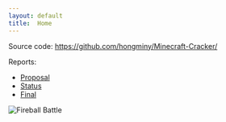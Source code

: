 ```yaml
---
layout: default
title:  Home
---
```


Source code: https://github.com/hongminy/Minecraft-Cracker/

Reports:

- [Proposal](proposal.html)
- [Status](status.html)
- [Final](final.html)

![Fireball Battle](https://www.google.com/url?sa=i&source=images&cd=&ved=2ahUKEwiKucnnlfjlAhUUoZ4KHa2sDpcQjRx6BAgBEAQ&url=https%3A%2F%2Fwww.youtube.com%2Fwatch%3Fv%3D-HVxYHAch2g&psig=AOvVaw2MgJlQpNEBvQbUnhjJFfIz&ust=1574317167924933)




